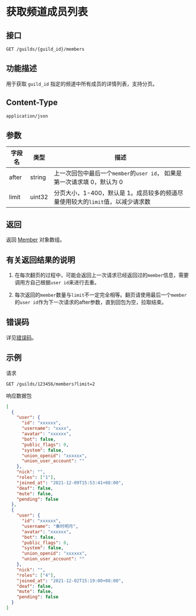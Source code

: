 # 获取频道成员列表

## 接口

`GET /guilds/{guild_id}/members`

## 功能描述

用于获取 `guild_id` 指定的频道中所有成员的详情列表，支持分页。

<PrivateDomain/>

## Content-Type

`application/json`

## 参数

| 字段名 | 类型   | 描述                                                       |
| ------ | ------ | ---------------------------------------------------------- |
| after  | string | 上一次回包中最后一个`member`的`user id`， 如果是第一次请求填 0，默认为 0 |
| limit  | uint32 | 分页大小，1-400，默认是 1。成员较多的频道尽量使用较大的`limit`值，以减少请求数 |

## 返回

返回 [Member](model.md#member) 对象数组。

## 有关返回结果的说明

1. 在每次翻页的过程中，可能会返回上一次请求已经返回过的`member`信息，需要调用方自己根据`user id`来进行去重。

2. 每次返回的`member`数量与`limit`不一定完全相等。翻页请使用最后一个`member`的`user id`作为下一次请求的after参数，直到回包为空，拉取结束。

## 错误码

详见[错误码](../../../../openapi/error/error.md)。

## 示例

请求

```shell
GET /guilds/123456/members?limit=2
```

响应数据包

```json
[
  {
    "user": {
      "id": "xxxxxx",
      "username": "xxxx",
      "avatar": "xxxxxx",
      "bot": false,
      "public_flags": 0,
      "system": false,
      "union_openid": "xxxxxx",
      "union_user_account": ""
    },
    "nick": "",
    "roles": ["1"],
    "joined_at": "2021-12-09T15:53:41+08:00",
    "deaf": false,
    "mute": false,
    "pending": false
  },
  {
    "user": {
      "id": "xxxxxx",
      "username": "秦时明月",
      "avatar": "xxxxxx",
      "bot": false,
      "public_flags": 0,
      "system": false,
      "union_openid": "xxxxxx",
      "union_user_account": ""
    },
    "nick": "",
    "roles": ["4"],
    "joined_at": "2021-12-02T15:19:00+08:00",
    "deaf": false,
    "mute": false,
    "pending": false
  }
]
```
